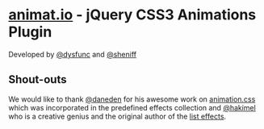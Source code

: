 [animat.io](http://returnfalse.org/plugins/animatio) - jQuery CSS3 Animations Plugin
==================================================

Developed by [@dysfunc](http://github.com/dysfunc/) and [@sheniff](http://github.com/sheniff)

Shout-outs
--------------------------------------

We would like to thank [@daneden](http://github.com/daneden) for his awesome work on [animation.css](http://daneden.me/animate/) which was incorporated in the predefined effects collection and [@hakimel](http://github.com/hakimel) who is a creative genius and the original author of the [list effects](http://hakim.se). 
